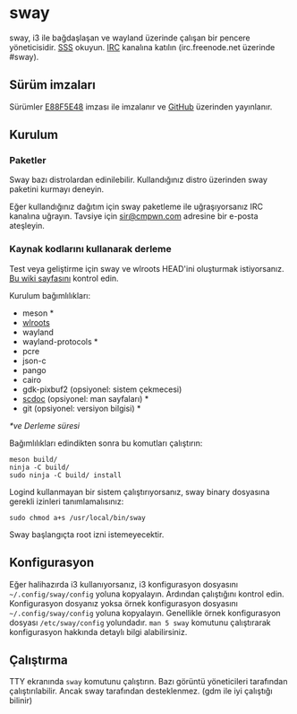# sway

sway, i3 ile bağdaşlaşan ve wayland üzerinde çalışan bir pencere yöneticisidir. 
[SSS] okuyun. [IRC] kanalına katılın \(irc.freenode.net üzerinde #sway).

## Sürüm imzaları

Sürümler [E88F5E48] imzası ile imzalanır ve [GitHub][GitHub] üzerinden yayınlanır.

## Kurulum

### Paketler

Sway bazı distrolardan edinilebilir. Kullandığınız distro üzerinden sway paketini kurmayı deneyin.

Eğer kullandığınız dağıtım için sway paketleme ile uğraşıyorsanız IRC kanalına uğrayın.
Tavsiye için sir@cmpwn.com adresine bir e-posta ateşleyin.


### Kaynak kodlarını kullanarak derleme

Test veya geliştirme için sway ve wlroots HEAD'ini oluşturmak istiyorsanız.
[Bu wiki sayfasını][Development setup] kontrol edin. 

Kurulum bağımlılıkları:

* meson \*
* [wlroots]
* wayland
* wayland-protocols \*
* pcre
* json-c
* pango
* cairo
* gdk-pixbuf2 (opsiyonel: sistem çekmecesi)
* [scdoc] (opsiyonel: man sayfaları) \*
* git (opsiyonel: versiyon bilgisi) \*

_\*ve Derleme süresi_

Bağımlılıkları edindikten sonra bu komutları çalıştırın:

    meson build/
    ninja -C build/
    sudo ninja -C build/ install

Logind kullanmayan bir sistem çalıştırıyorsanız, sway binary dosyasına gerekli izinleri tanımlamalısınız:

    sudo chmod a+s /usr/local/bin/sway

Sway başlangıçta root izni istemeyecektir.

## Konfigurasyon

Eğer halihazırda i3 kullanıyorsanız, i3 konfigurasyon dosyasını `~/.config/sway/config`
yoluna kopyalayın. Ardından çalıştığını kontrol edin. 
Konfigurasyon dosyanız yoksa örnek konfigurasyon dosyasını `~/.config/sway/config` 
yoluna kopyalayın. Genellikle örnek konfigurasyon dosyası `/etc/sway/config` yolundadır.
`man 5 sway` komutunu çalıştırarak konfigurasyon hakkında detaylı bilgi alabilirsiniz.


## Çalıştırma

TTY ekranında `sway` komutunu çalıştırın. Bazı görüntü yöneticileri tarafından çalıştırılabilir.
Ancak sway tarafından desteklenmez. (gdm ile iyi çalıştığı bilinir)

[en]: https://github.com/swaywm/sway#readme
[ja]: https://github.com/swaywm/sway/blob/master/README.ja.md
[fr]: https://github.com/swaywm/sway/blob/master/README.fr.md
[uk]: https://github.com/swaywm/sway/blob/master/README.uk.md
[es]: https://github.com/swaywm/sway/blob/master/README.es.md
[pl]: https://github.com/swaywm/sway/blob/master/README.pl.md
[zh-CN]: https://github.com/swaywm/sway/blob/master/README.zh-CN.md
[de]: https://github.com/swaywm/sway/blob/master/README.de.md
[nl]: https://github.com/swaywm/sway/blob/master/README.nl.md
[ru]: https://github.com/swaywm/sway/blob/master/README.ru.md
[zh-TW]: https://github.com/swaywm/sway/blob/master/README.zh-TW.md
[pt]: https://github.com/swaywm/sway/blob/master/README.pt.md
[tr]: https://github.com/swaywm/sway/blob/master/README.tr.md
[dk]: https://github.com/swaywm/sway/blob/master/README.dk.md
[ko]: https://github.com/swaywm/sway/blob/master/README.ko.md
[ro]: https://github.com/swaywm/sway/blob/master/README.ro.md
[hu]: https://github.com/swaywm/sway/blob/master/README.hu.md
[i3]: https://i3wm.org/
[Wayland]: http://wayland.freedesktop.org/
[SSS]: https://github.com/swaywm/sway/wiki
[IRC]: http://webchat.freenode.net/?channels=sway&uio=d4
[E88F5E48]: https://keys.openpgp.org/search?q=34FF9526CFEF0E97A340E2E40FDE7BE0E88F5E48
[GitHub]: https://github.com/swaywm/sway/releases
[Development setup]: https://github.com/swaywm/sway/wiki/Development-Setup
[wlroots]: https://github.com/swaywm/wlroots
[scdoc]: https://git.sr.ht/~sircmpwn/scdoc
